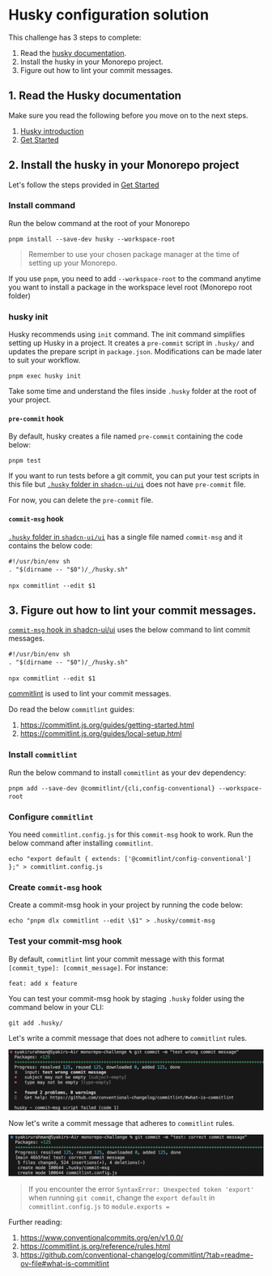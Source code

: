# Husky configuration solution

This challenge has 3 steps to complete:

1. Read the [husky documentation](https://typicode.github.io/husky/).
2. Install the husky in your Monorepo project.
3. Figure out how to lint your commit messages.

## 1. Read the Husky documentation

Make sure you read the following before you move on to the next steps.

1. [Husky introduction](https://typicode.github.io/husky/)
2. [Get Started](https://typicode.github.io/husky/get-started.html)

## 2. Install the husky in your Monorepo project

Let's follow the steps provided in [Get Started](https://typicode.github.io/husky/get-started.html)

### Install command

Run the below command at the root of your Monorepo

```
pnpm install --save-dev husky --workspace-root
```

> Remember to use your chosen package manager at the time of setting up your Monorepo.

If you use `pnpm`, you need to add `--workspace-root` to the command anytime you want to install a package in the workspace level root (Monorepo root folder)

### husky init

Husky recommends using `init` command. The init command simplifies setting up Husky in a project. It creates a `pre-commit` script in `.husky/` and updates the prepare script in `package.json`. Modifications can be made later to suit your workflow.

```
pnpm exec husky init
```

Take some time and understand the files inside `.husky` folder at the root of your project.

#### `pre-commit` hook

By default, husky creates a file named `pre-commit` containing the code below:

```
pnpm test
```

If you want to run tests before a git commit, you can put your test scripts in this file but [`.husky` folder in `shadcn-ui/ui`](https://github.com/shadcn-ui/ui/tree/main/.husky) does not have `pre-commit` file.

For now, you can delete the `pre-commit` file.

#### `commit-msg` hook

 [`.husky` folder in `shadcn-ui/ui`](https://github.com/shadcn-ui/ui/tree/main/.husky) has a single file named `commit-msg` and it contains the below code:

```
#!/usr/bin/env sh
. "$(dirname -- "$0")/_/husky.sh"

npx commitlint --edit $1
```

## 3. Figure out how to lint your commit messages.

[`commit-msg` hook in shadcn-ui/ui](https://github.com/shadcn-ui/ui/blob/main/.husky/commit-msg) uses the below command to lint commit messages.

```
#!/usr/bin/env sh
. "$(dirname -- "$0")/_/husky.sh"

npx commitlint --edit $1
```

[commitlint](https://commitlint.js.org/guides/getting-started.html) is used to lint your commit messages.

Do read the below `commitlint` guides:

1. https://commitlint.js.org/guides/getting-started.html
2. https://commitlint.js.org/guides/local-setup.html

### Install `commitlint`

Run the below command to install `commitlint` as your dev dependency:

```
pnpm add --save-dev @commitlint/{cli,config-conventional} --workspace-root
```

### Configure `commitlint`

You need `commitlint.config.js` for this `commit-msg` hook to work. Run the below command after installing `commitlint`.

```
echo "export default { extends: ['@commitlint/config-conventional'] };" > commitlint.config.js
```

### Create `commit-msg` hook

Create a commit-msg hook in your project by running the code below:

```
echo "pnpm dlx commitlint --edit \$1" > .husky/commit-msg
```

### Test your commit-msg hook

By default, `commitlint` lint your commit message with this format `[commit_type]: [commit_message]`. For instance:

```
feat: add x feature
```

You can test your commit-msg hook by staging `.husky` folder using the command below in your CLI:

```
git add .husky/
```

Let's write a commit message that does not adhere to `commitlint` rules.

![Failed commit](./images/failed-commit.jpg)

Now let's write a commit message that adheres to `commitlint` rules.

![Successful commit](./images/success-commit.jpg)

> If you encounter the error `SyntaxError: Unexpected token 'export'` when running `git commit`, change the `export default` in `commitlint.config.js` to `module.exports =`

Further reading:
1. https://www.conventionalcommits.org/en/v1.0.0/
2. https://commitlint.js.org/reference/rules.html
3. https://github.com/conventional-changelog/commitlint/?tab=readme-ov-file#what-is-commitlint